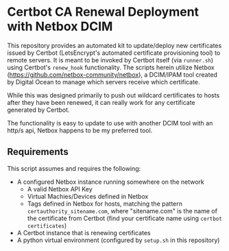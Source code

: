 # Certbot CA Renewal Deployment with Netbox DCIM

This repository provides an automated kit to update/deploy new certificates issued by Certbot (LetsEncrypt's automated certificate provisioning tool) to remote servers. It is meant to be invoked by Certbot itself (via `runner.sh`) using Certbot's `renew_hook` functionality. The scripts herein utilize Netbox (https://github.com/netbox-community/netbox), a DCIM/IPAM tool created by Digital Ocean to manage which servers receive which certificate. 

While this was designed primarily to push out wildcard certificates to hosts after they have been renewed, it can really work for any certificate generated by Certbot.

The functionality is easy to update to use with another DCIM tool with an http/s api, Netbox happens to be my preferred tool.

## Requirements

This script assumes and requires the following: 

- A configured Netbox instance running somewhere on the network
    - A valid Netbox API Key 
    - Virtual Machies/Devices defined in Netbox
    - Tags defined in Netbox for hosts, matching the pattern `certauthority_sitename.com`, where "sitename.com" is the name of the certificate from Certbot (find your certificate name using `certbot certificates`)
- A Certbot instance that is renewing certificates
- A python virtual environment (configured by `setup.sh` in this repository)

